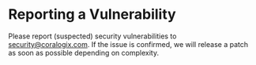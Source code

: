 # Reporting a Vulnerability

Please report (suspected) security vulnerabilities to [security@coralogix.com](). If the issue is confirmed, we will release a patch as soon as possible depending on complexity.
